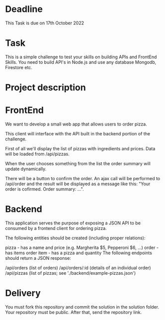 # Deadline
This Task is due on 17th October 2022


# Task
This is a simple challenge to test your skills on building APIs and FrontEnd Skills. You need to build API's in Node.js and use any database Mongodb, Firestore etc.

# Project description
# FrontEnd 
We want to develop a small web app that allows users to order pizza.

This client will interface with the API built in the backend portion of the challenge.

First of all we'll display the list of pizzas with ingredients and prices. Data will be loaded from /api/pizzas.

When the user chooses something from the list the order summary will update dynamically.

There will be a button to confirm the order. An ajax call will be performed to /api/order and the result will be displayed as a message like this: "Your order is cofirmed. Order summary: ...".

# Backend
This application serves the purpose of exposing a JSON API to be consumed by a frontend client for ordering pizza.

The following entities should be created (including proper relations):

pizza - has a name and price (e.g. Margherita $5, Pepperoni $6, ...)
order - has items
order item - has a pizza and quantity
The following endpoints should return a JSON response:

/api/orders (list of orders)
/api/orders/:id (details of an individual order)
/api/pizzas (list of pizzas; see './backend/example-pizzas.json')


# Delivery
You must fork this repository and commit the solution in the solution folder. Your repository must be public. After that, send the repository link.
